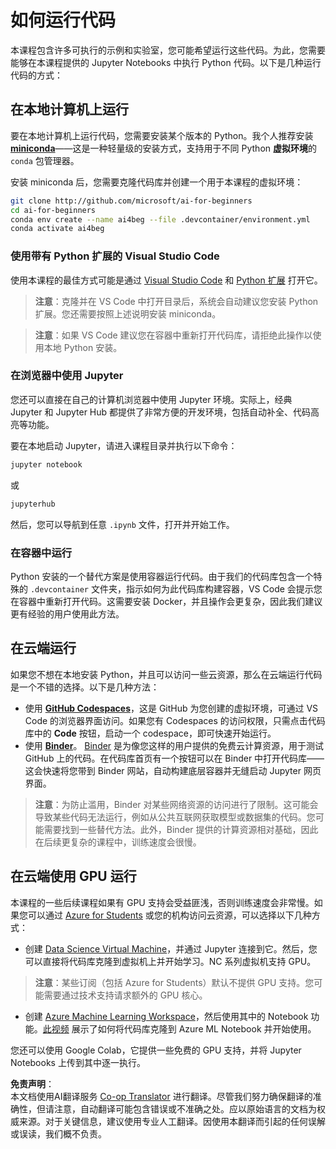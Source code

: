 <!--
CO_OP_TRANSLATOR_METADATA:
{
  "original_hash": "7df19702b8d2d3f7c4238c51bec2c8fc",
  "translation_date": "2025-08-24T20:42:01+00:00",
  "source_file": "lessons/0-course-setup/how-to-run.md",
  "language_code": "zh"
}
-->
# 如何运行代码

本课程包含许多可执行的示例和实验室，您可能希望运行这些代码。为此，您需要能够在本课程提供的 Jupyter Notebooks 中执行 Python 代码。以下是几种运行代码的方式：

## 在本地计算机上运行

要在本地计算机上运行代码，您需要安装某个版本的 Python。我个人推荐安装 **[miniconda](https://conda.io/en/latest/miniconda.html)**——这是一种轻量级的安装方式，支持用于不同 Python **虚拟环境**的 `conda` 包管理器。

安装 miniconda 后，您需要克隆代码库并创建一个用于本课程的虚拟环境：

```bash
git clone http://github.com/microsoft/ai-for-beginners
cd ai-for-beginners
conda env create --name ai4beg --file .devcontainer/environment.yml
conda activate ai4beg
```

### 使用带有 Python 扩展的 Visual Studio Code

使用本课程的最佳方式可能是通过 [Visual Studio Code](http://code.visualstudio.com/?WT.mc_id=academic-77998-cacaste) 和 [Python 扩展](https://marketplace.visualstudio.com/items?itemName=ms-python.python&WT.mc_id=academic-77998-cacaste) 打开它。

> **注意**：克隆并在 VS Code 中打开目录后，系统会自动建议您安装 Python 扩展。您还需要按照上述说明安装 miniconda。

> **注意**：如果 VS Code 建议您在容器中重新打开代码库，请拒绝此操作以使用本地 Python 安装。

### 在浏览器中使用 Jupyter

您还可以直接在自己的计算机浏览器中使用 Jupyter 环境。实际上，经典 Jupyter 和 Jupyter Hub 都提供了非常方便的开发环境，包括自动补全、代码高亮等功能。

要在本地启动 Jupyter，请进入课程目录并执行以下命令：

```bash
jupyter notebook
```  
或  
```bash
jupyterhub
```  
然后，您可以导航到任意 `.ipynb` 文件，打开并开始工作。

### 在容器中运行

Python 安装的一个替代方案是使用容器运行代码。由于我们的代码库包含一个特殊的 `.devcontainer` 文件夹，指示如何为此代码库构建容器，VS Code 会提示您在容器中重新打开代码。这需要安装 Docker，并且操作会更复杂，因此我们建议更有经验的用户使用此方法。

## 在云端运行

如果您不想在本地安装 Python，并且可以访问一些云资源，那么在云端运行代码是一个不错的选择。以下是几种方法：

* 使用 **[GitHub Codespaces](https://github.com/features/codespaces)**，这是 GitHub 为您创建的虚拟环境，可通过 VS Code 的浏览器界面访问。如果您有 Codespaces 的访问权限，只需点击代码库中的 **Code** 按钮，启动一个 codespace，即可快速开始运行。
* 使用 **[Binder](https://mybinder.org/v2/gh/microsoft/ai-for-beginners/HEAD)**。 [Binder](https://mybinder.org) 是为像您这样的用户提供的免费云计算资源，用于测试 GitHub 上的代码。在代码库首页有一个按钮可以在 Binder 中打开代码库——这会快速将您带到 Binder 网站，自动构建底层容器并无缝启动 Jupyter 网页界面。

> **注意**：为防止滥用，Binder 对某些网络资源的访问进行了限制。这可能会导致某些代码无法运行，例如从公共互联网获取模型或数据集的代码。您可能需要找到一些替代方法。此外，Binder 提供的计算资源相对基础，因此在后续更复杂的课程中，训练速度会很慢。

## 在云端使用 GPU 运行

本课程的一些后续课程如果有 GPU 支持会受益匪浅，否则训练速度会非常慢。如果您可以通过 [Azure for Students](https://azure.microsoft.com/free/students/?WT.mc_id=academic-77998-cacaste) 或您的机构访问云资源，可以选择以下几种方式：

* 创建 [Data Science Virtual Machine](https://docs.microsoft.com/learn/modules/intro-to-azure-data-science-virtual-machine/?WT.mc_id=academic-77998-cacaste)，并通过 Jupyter 连接到它。然后，您可以直接将代码库克隆到虚拟机上并开始学习。NC 系列虚拟机支持 GPU。

> **注意**：某些订阅（包括 Azure for Students）默认不提供 GPU 支持。您可能需要通过技术支持请求额外的 GPU 核心。

* 创建 [Azure Machine Learning Workspace](https://azure.microsoft.com/services/machine-learning/?WT.mc_id=academic-77998-cacaste)，然后使用其中的 Notebook 功能。[此视频](https://azure-for-academics.github.io/quickstart/azureml-papers/) 展示了如何将代码库克隆到 Azure ML Notebook 并开始使用。

您还可以使用 Google Colab，它提供一些免费的 GPU 支持，并将 Jupyter Notebooks 上传到其中逐一执行。

**免责声明**：  
本文档使用AI翻译服务 [Co-op Translator](https://github.com/Azure/co-op-translator) 进行翻译。尽管我们努力确保翻译的准确性，但请注意，自动翻译可能包含错误或不准确之处。应以原始语言的文档为权威来源。对于关键信息，建议使用专业人工翻译。因使用本翻译而引起的任何误解或误读，我们概不负责。